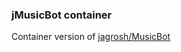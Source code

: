 ### jMusicBot container

Container version of [jagrosh/MusicBot](https://github.com/jagrosh/MusicBot)
